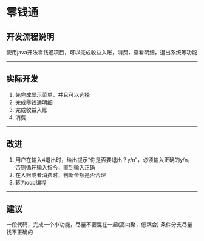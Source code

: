 # 零钱通
## 开发流程说明
使用java开法零钱通项目，可以完成收益入账，消费，查看明细，退出系统等功能

---
## 实际开发
1. 先完成显示菜单，并且可以选择
2. 完成零钱通明细
3. 完成收益入账
4. 消费

---
## 改进
1. 用户在输入4退出时，给出提示“你是否要退出？y/n”，必须输入正确的y/n，否则循环输入指令，直到输入正确
2. 在入账或者消费时，判断金额是否合理
3. 转为oop编程

---
## 建议
一段代码，完成一个小功能，尽量不要混在一起(高内聚，低耦合)
条件分支尽量找不正确的